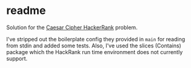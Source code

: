 # readme

Solution for the [Caesar Cipher HackerRank](https://www.hackerrank.com/challenges/caesar-cipher-1/problem) problem.

I've stripped out the boilerplate config they provided in `main` for reading from stdin and added some tests.
Also, I've used the slices (Contains) package which the HackRank run time environment does not currently support. 